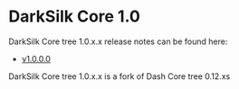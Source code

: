DarkSilk Core 1.0
==================

DarkSilk Core tree 1.0.x.x release notes can be found here:
- [v1.0.0.0](release-notes/darksilk/release-notes.md)

DarkSilk Core tree 1.0.x.x is a fork of Dash Core tree 0.12.xs